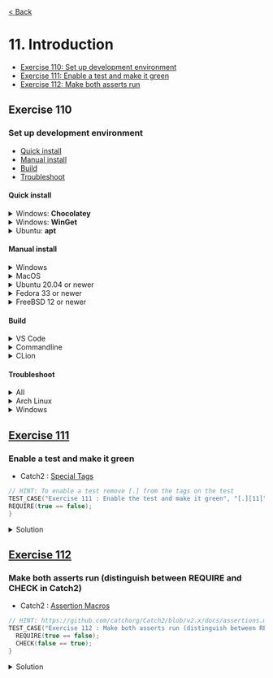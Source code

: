 [< Back](README.md)

# 11. Introduction

* [Exercise 110: Set up development environment](#exercise-110)
* [Exercise 111: Enable a test and make it green](#exercise-111)
* [Exercise 112: Make both asserts run](#exercise-112)

## Exercise 110

### Set up development environment

* [Quick install](#quick-install)
* [Manual install](#manual-install)
* [Build](#build)
* [Troubleshoot](#troubleshoot)

#### Quick install

<details>
   <summary>Windows: <b>Chocolatey</b></summary>

PowerShell run as Admin

```bash
iex ((New-Object System.Net.WebClient).DownloadString('https://raw.githubusercontent.com/mod-cpp/pacman/main/dev/windows.ps1'))
```

</details>
<details>
   <summary>Windows: <b>WinGet</b></summary>

PowerShell run as Admin

```bash
iex ((New-Object System.Net.WebClient).DownloadString('https://raw.githubusercontent.com/mod-cpp/pacman/main/dev/windows_winget.ps1'))
```

</details>
<details>
   <summary>Ubuntu: <b>apt</b></summary>

```bash
bash <(curl -s https://raw.githubusercontent.com/mod-cpp/pacman/main/dev/ubuntu.sh)
```

</details>

#### Manual install

<details>
   <summary>Windows</summary>

* Follow the instructions to install cmake (3.22) from https://cmake.org/download/
* Install Visual Studio 2022 https://visualstudio.microsoft.com/
* Click "Modify" in the Visual Studio Installer and select "Desktop development with
  C++"
* Reboot your computer once that's done.
* [Install VS Code][5]

</details>

<details>
   <summary>MacOS</summary>

* Install clang by typing `xcode-select --install` in a terminal and following the
  instructions
* Install brew if you haven't already

```bash
/bin/bash -c "$(curl -fsSL https://raw.githubusercontent.com/Homebrew/install/HEAD/install.sh)"
```

* Install the build tools

```bash
brew install cmake ninja
```

* [Install VS Code][5]
* Follow the instructions for [Launching VSCode from the command line][4]

</details>

<details>
   <summary>Ubuntu 20.04 or newer</summary>

```bash
sudo apt install build-essential clang-12 cmake curl g++-10 git libgl1-mesa-dev libudev-dev libx11-dev libxi-dev libxrandr-dev ninja-build pkg-config tar unzip zip
```

#### Install Visual Studio Code

You can either download the package for VS Code from the [official website][5] or
by [adding the vscode repository][6] to your distribution's package manager.


</details>

<details>
   <summary>Fedora 33 or newer</summary>

```bash
sudo dnf install ninja-build SFML-devel libXi-devel libX11-devel libXrandr-devel mesa-libGL-devel systemd-devel
```

#### Install Visual Studio Code

You can either download the package for VS Code from the [official website][5] or
by [adding the vscode repository][7] to your distribution's package manager.

</details>

<details>
   <summary>FreeBSD 12 or newer</summary>

```bash
sudo pkg install catch cmake libfmt ninja sfml
```

Install VS Code

```bash
sudo pkg install vscode
```

</details>

#### Build

<details>
   <summary>VS Code</summary>

```bash
git clone https://github.com/mod-cpp/pacman.git
cd pacman
code .
```

* A dialog will appear saying "Do you trust the authors of the files in this folder?",
  select "Yes, I trust the authors".
* You will get a popup in the lower right hand corner asking "Do you want to install
  the recommended extensions for C++?" - click Install.
* Click on "No Configure Preset Selected" on the bottom status bar
* In the dropdown that appears select
   * either `x64-windows` (64 bit) or `x86-windows` (32
  bit).
  * `linux-gcc` on Linux
  * `macos` on MacOS
* Build by clicking on "Build" button on the bottom status bar.
* Wait until build is finished, it might take a while the first time because it is
  downloading and building the dependencies as well.
* Click on flask icon on the left vertical bar to open the test panel
* Run the tests by clicking on the run button on top of the test panel
* Run the game by clicking on the play button on the bottom status bar
* Select `pacman` in the dropdown
* To debug, click on the play button with a bug on it on the left vertical bar to open
  the debug panel
* Then click the play button on the top of the panel to run in the debugger.

</details>

<details>
   <summary>Commandline</summary>

```bash
git clone https://github.com/mod-cpp/pacman.git
cd pacman
cmake -B build
cmake --build build
ctest --test-dir build -C Debug
```

</details>

<details>
   <summary>CLion</summary>

* Clone project through "Get from VCS": https://github.com/mod-cpp/pacman.git
* In the "Open Project Wizard" unselect "Enable profile" for the "Debug" profile
* Select the profile(s) appropriate for your platform, example x64-windows-build for Windows 64 bit
* Enable the profile by checking the checkbox "Enable profile"
* Check the checkbox at the top of the dialog "Reload CMake project on editing CMakeLists.txt or other CMake configuration files"
* Click "OK"
* (If CLion created a `cmake-build-debug` folder you can safely delete it, we will be
  using the `build` directory)
* If you need to get back to this dialog, open Settings and go to: Build, Execution, Deployment > CMake 
* On the bottom of the CLion window you will see a tab called CMake
* To reload CMake fully, click on it and click on the cog wheel and select "Reset Cache and Reload Project"
* To run pacman press the green play button at the top right of the window
* To run in debug press the bug button to its right
* To run the tests click on the dropdown to its left and select "All CTest" and then either the run or the debug button.

</details>

#### Troubleshoot

<details>
   <summary>All</summary>

After installing the build tools, you may have to reboot your IDE and/or your Linux
session if you encounter any errors such as Ninja not being found by VSCode.

</details>

<details>
   <summary>Arch Linux</summary>

If there are opengl driver errors, try running in software mode

</details>

<details>
   <summary>Windows</summary>

* If you have issues with using VSCode, start it from the "Developer Command Prompt
  for VS 2022"
* (Windows Defender dialog for VSCode: "Allow access")

</details>

## [Exercise 111][1]

### Enable a test and make it green

* Catch2 : [Special Tags][3]

```cpp
// HINT: To enable a test remove [.] from the tags on the test
TEST_CASE("Exercise 111 : Enable the test and make it green", "[.][11]") {
REQUIRE(true == false);
}
```

<details>
   <summary>Solution</summary>

```cpp
TEST_CASE("Exercise 111 : Enable a test and make it green", "[11]") {
  REQUIRE(true == true);
}
```

</details>

## [Exercise 112][1]

### Make both asserts run (distinguish between REQUIRE and CHECK in Catch2)

* Catch2 : [Assertion Macros][2]

```cpp
// HINT: https://github.com/catchorg/Catch2/blob/v2.x/docs/assertions.md
TEST_CASE("Exercise 112 : Make both asserts run (distinguish between REQUIRE and CHECK in Catch2)", "[.][11]") {
  REQUIRE(true == false);
  CHECK(false == true);
}
```

<details>
   <summary>Solution</summary>

```cpp
TEST_CASE("Exercise 112 : Make both asserts run (distinguish between REQUIRE and CHECK in Catch2)", "[11]") {
  CHECK(true == true);
  CHECK(true == true);
}
```

</details>

[1]: 11_exercises.cpp
[2]: https://github.com/catchorg/Catch2/blob/v2.x/docs/assertions.md
[3]: https://github.com/catchorg/Catch2/blob/v2.x/docs/test-cases-and-sections.md#special-tags
[4]: https://code.visualstudio.com/docs/setup/mac#_launching-from-the-command-line
[5]: https://code.visualstudio.com/download
[6]: https://code.visualstudio.com/docs/setup/linux#_debian-and-ubuntu-based-distributions
[7]: https://code.visualstudio.com/docs/setup/linux#_rhel-fedora-and-centos-based-distributions
